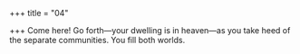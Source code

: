 +++
title = "04"

+++
Come here! Go forth—your dwelling is in heaven—as you take heed of  the separate communities.
You fill both worlds.